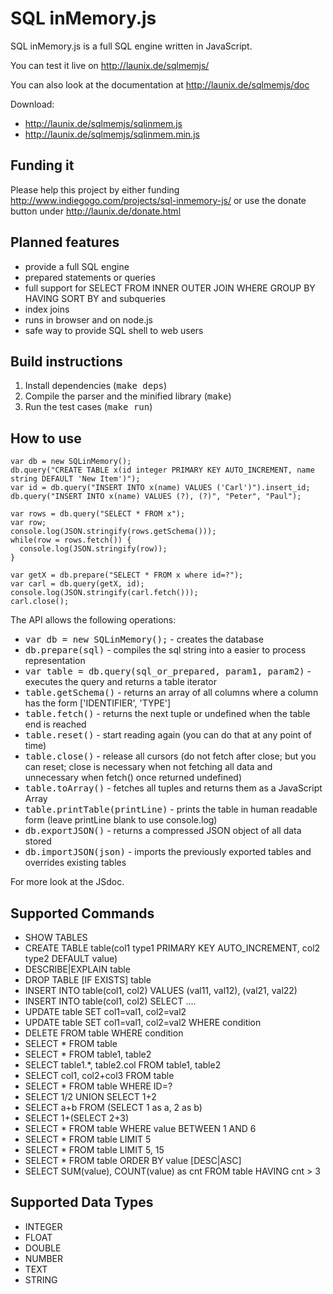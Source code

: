 SQL inMemory.js
===============

SQL inMemory.js is a full SQL engine written in JavaScript.

You can test it live on http://launix.de/sqlmemjs/

You can also look at the documentation at http://launix.de/sqlmemjs/doc

Download:

- http://launix.de/sqlmemjs/sqlinmem.js
- http://launix.de/sqlmemjs/sqlinmem.min.js

Funding it
----------

Please help this project by either funding http://www.indiegogo.com/projects/sql-inmemory-js/ or use the donate button under http://launix.de/donate.html

Planned features
----------------

- provide a full SQL engine
- prepared statements or queries
- full support for SELECT FROM INNER OUTER JOIN WHERE GROUP BY HAVING SORT BY and subqueries
- index joins
- runs in browser and on node.js
- safe way to provide SQL shell to web users

Build instructions
------------------

1. Install dependencies (<tt>make deps</tt>)
2. Compile the parser and the minified library (<tt>make</tt>)
3. Run the test cases (<tt>make run</tt>)

How to use
----------

```
var db = new SQLinMemory();
db.query("CREATE TABLE x(id integer PRIMARY KEY AUTO_INCREMENT, name string DEFAULT 'New Item')");
var id = db.query("INSERT INTO x(name) VALUES ('Carl')").insert_id;
db.query("INSERT INTO x(name) VALUES (?), (?)", "Peter", "Paul");

var rows = db.query("SELECT * FROM x");
var row;
console.log(JSON.stringify(rows.getSchema()));
while(row = rows.fetch()) {
  console.log(JSON.stringify(row));
}

var getX = db.prepare("SELECT * FROM x where id=?");
var carl = db.query(getX, id);
console.log(JSON.stringify(carl.fetch()));
carl.close();
```

The API allows the following operations:

- <tt>var db = new SQLinMemory();</tt> - creates the database
- <tt>db.prepare(sql)</tt> - compiles the sql string into a easier to process representation
- <tt>var table = db.query(sql\_or\_prepared, param1, param2)</tt> - executes the query and returns a table iterator
- <tt>table.getSchema()</tt> - returns an array of all columns where a column has the form ['IDENTIFIER', 'TYPE']
- <tt>table.fetch()</tt> - returns the next tuple or undefined when the table end is reached
- <tt>table.reset()</tt> - start reading again (you can do that at any point of time)
- <tt>table.close()</tt> - release all cursors (do not fetch after close; but you can reset; close is necessary when not fetching all data and unnecessary when fetch() once returned undefined)
- <tt>table.toArray()</tt> - fetches all tuples and returns them as a JavaScript Array
- <tt>table.printTable(printLine)</tt> - prints the table in human readable form (leave printLine blank to use console.log)
- <tt>db.exportJSON()</tt> - returns a compressed JSON object of all data stored
- <tt>db.importJSON(json)</tt> - imports the previously exported tables and overrides existing tables

For more look at the JSdoc.

Supported Commands
------------------

- SHOW TABLES
- CREATE TABLE table(col1 type1 PRIMARY KEY AUTO\_INCREMENT, col2 type2 DEFAULT value)
- DESCRIBE|EXPLAIN table
- DROP TABLE [IF EXISTS] table
- INSERT INTO table(col1, col2) VALUES (val11, val12), (val21, val22)
- INSERT INTO table(col1, col2) SELECT ....
- UPDATE table SET col1=val1, col2=val2
- UPDATE table SET col1=val1, col2=val2 WHERE condition
- DELETE FROM table WHERE condition
- SELECT \* FROM table
- SELECT \* FROM table1, table2
- SELECT table1.\*, table2.col FROM table1, table2
- SELECT col1, col2+col3 FROM table
- SELECT * FROM table WHERE ID=?
- SELECT 1/2 UNION SELECT 1+2
- SELECT a+b FROM (SELECT 1 as a, 2 as b)
- SELECT 1+(SELECT 2+3)
- SELECT * FROM table WHERE value BETWEEN 1 AND 6
- SELECT * FROM table LIMIT 5
- SELECT * FROM table LIMIT 5, 15
- SELECT * FROM table ORDER BY value [DESC|ASC]
- SELECT SUM(value), COUNT(value) as cnt FROM table HAVING cnt > 3

Supported Data Types
--------------------

- INTEGER
- FLOAT
- DOUBLE
- NUMBER
- TEXT
- STRING


